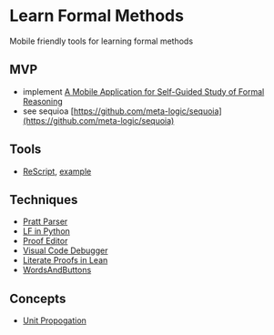 # Learn Formal Methods

Mobile friendly tools for learning formal methods

## MVP

* implement [A Mobile Application for Self-Guided Study of Formal Reasoning](https://arxiv.org/pdf/2002.12553.pdf)
* see sequioa [https://github.com/meta-logic/sequoia](https://github.com/meta-logic/sequoia)

## Tools

* [ReScript](https://rescript-lang.org/), [example](https://github.com/paulshen/nook-exchange)

## Techniques

* [Pratt Parser](https://engineering.desmos.com/articles/pratt-parser/)
* [LF in Python](https://github.com/jon-jacky/FLiP)
* [Proof Editor](https://proofs.openlogicproject.org/)
* [Visual Code Debugger](https://github.com/hediet/vscode-debug-visualizer)
* [Literate Proofs in Lean](http://wwwf.imperial.ac.uk/~buzzard/docs/lean/sandwich.html)
* [WordsAndButtons](http://wordsandbuttons.online/)


## Concepts

* [Unit Propogation](https://en.wikipedia.org/wiki/Unit_propagation)
